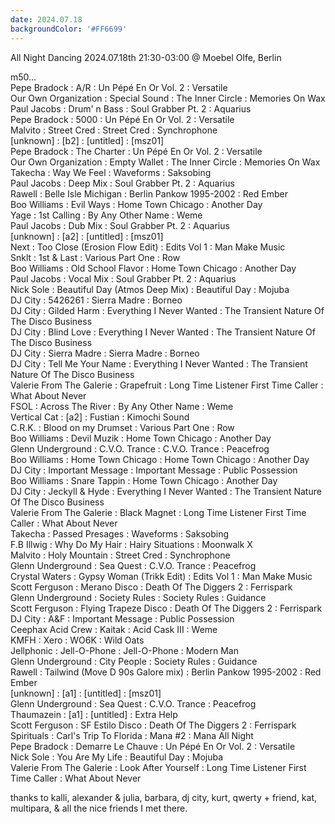 ```yaml
---
date: 2024.07.18
backgroundColor: '#FF6699'
---
```


All Night Dancing 2024.07.18th 21:30-03:00 @ Moebel Olfe, Berlin  

m50...  
Pepe Bradock : A/R : Un Pépé En Or Vol. 2 : Versatile  
Our Own Organization : Special Sound : The Inner Circle : Memories On Wax  
Paul Jacobs : Drum' n Bass : Soul Grabber Pt. 2 : Aquarius  
Pepe Bradock : 5000 : Un Pépé En Or Vol. 2 : Versatile  
Malvito : Street Cred : Street Cred : Synchrophone  
\[unknown\] : \[b2\] : \[untitled\] : \[msz01\]  
Pepe Bradock : The Charter : Un Pépé En Or Vol. 2 : Versatile  
Our Own Organization : Empty Wallet : The Inner Circle : Memories On Wax  
Takecha : Way We Feel : Waveforms : Saksobing  
Paul Jacobs : Deep Mix : Soul Grabber Pt. 2 : Aquarius  
Rawell : Belle Isle Michigan : Berlin Pankow 1995-2002 : Red Ember  
Boo Williams : Evil Ways : Home Town Chicago : Another Day  
Yage : 1st Calling : By Any Other Name : Weme  
Paul Jacobs : Dub Mix : Soul Grabber Pt. 2 : Aquarius  
\[unknown\] : \[a2\] : \[untitled\] : \[msz01\]  
Next : Too Close (Erosion Flow Edit) : Edits Vol 1 : Man Make Music  
Snklt : 1st & Last : Various Part One : Row  
Boo Williams : Old School Flavor : Home Town Chicago : Another Day  
Paul Jacobs : Vocal Mix : Soul Grabber Pt. 2 : Aquarius  
Nick Sole : Beautiful Day (Atmos Deep Mix) : Beautiful Day : Mojuba  
DJ City : 5426261 : Sierra Madre : Borneo  
DJ City : Gilded Harm : Everything I Never Wanted : The Transient Nature Of The Disco Business  
DJ City : Blind Love : Everything I Never Wanted : The Transient Nature Of The Disco Business  
DJ City : Sierra Madre : Sierra Madre : Borneo  
DJ City : Tell Me Your Name : Everything I Never Wanted : The Transient Nature Of The Disco Business  
Valerie From The Galerie : Grapefruit : Long Time Listener First Time Caller : What About Never  
FSOL : Across The River : By Any Other Name : Weme  
Vertical Cat : \[a2\] : Fustian : Kimochi Sound  
C.R.K. : Blood on my Drumset : Various Part One : Row  
Boo Williams : Devil Muzik : Home Town Chicago : Another Day  
Glenn Underground : C.V.O. Trance : C.V.O. Trance : Peacefrog  
Boo Williams : Home Town Chicago : Home Town Chicago : Another Day  
DJ City : Important Message : Important Message : Public Possession  
Boo Williams : Snare Tappin : Home Town Chicago : Another Day  
DJ City : Jeckyll & Hyde : Everything I Never Wanted : The Transient Nature Of The Disco Business  
Valerie From The Galerie : Black Magnet : Long Time Listener First Time Caller : What About Never  
Takecha : Passed Presages : Waveforms : Saksobing  
F.B Illwig : Why Do My Hair : Hairy Situations : Moonwalk X  
Malvito : Holy Mountain : Street Cred : Synchrophone  
Glenn Underground : Sea Quest : C.V.O. Trance : Peacefrog  
Crystal Waters : Gypsy Woman (Trikk Edit) : Edits Vol 1 : Man Make Music  
Scott Ferguson : Merano Disco : Death Of The Diggers 2 : Ferrispark  
Glenn Underground : Society Rules : Society Rules : Guidance  
Scott Ferguson : Flying Trapeze Disco : Death Of The Diggers 2 : Ferrispark  
DJ City : A&F : Important Message : Public Possession  
Ceephax Acid Crew : Kaitak : Acid Cask III : Weme  
KMFH : Xero : WO6K : Wild Oats  
Jellphonic : Jell-O-Phone : Jell-O-Phone : Modern Man  
Glenn Underground : City People : Society Rules : Guidance  
Rawell : Tailwind (Move D 90s Galore mix) : Berlin Pankow 1995-2002 : Red Ember  
\[unknown\] : \[a1\] : \[untitled\] : \[msz01\]  
Glenn Underground : Sea Quest : C.V.O. Trance : Peacefrog  
Thaumazein : \[a1\] : \[untitled\] : Extra Help  
Scott Ferguson : SF Estilo Disco : Death Of The Diggers 2 : Ferrispark  
Spirituals : Carl's Trip To Florida : Mana #2 : Mana All Night  
Pepe Bradock : Demarre Le Chauve : Un Pépé En Or Vol. 2 : Versatile  
Nick Sole : You Are My Life : Beautiful Day : Mojuba  
Valerie From The Galerie : Look After Yourself : Long Time Listener First Time Caller : What About Never  

thanks to kalli, alexander & julia, barbara, dj city, kurt, qwerty + friend, kat, multipara, & all the nice friends I met there.